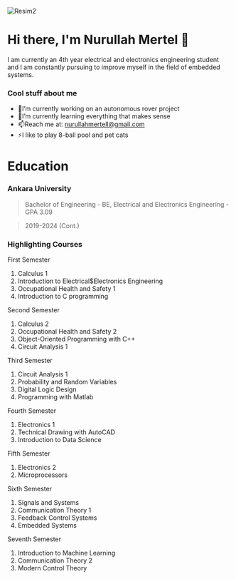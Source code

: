 
  ![Resim2](https://github.com/nurullahmertel/nurullahmertel/assets/128043817/9d4d5819-8326-4a33-a050-c4d46772b9d0)


# Hi there, I'm Nurullah Mertel 👋
I am currently an 4th year electrical and electronics engineering student and I am constantly pursuing to improve myself in the field of embedded systems.

### Cool stuff about me
* 🔭I’m currently working on an autonomous rover project
* 🌱I’m currently learning everything that makes sense
* 📫Reach me at: nurullahmertell@gmail.com
* ⚡I like to play 8-ball pool and pet cats

# Education
### Ankara University
> Bachelor of Engineering - BE, Electrical and Electronics Engineering - GPA 3.09

> 2019-2024 (Cont.)

### Highlighting Courses 
First Semester
1. Calculus 1
2. Introduction to Electrical$Electronics Engineering
3. Occupational Health and Safety 1
4. Introduction to C programming

Second Semester
1. Calculus 2
2. Occupational Health and Safety 2
3. Object-Oriented Programming with C++
4. Circuit Analysis 1

Third Semester
1. Circuit Analysis 1
2. Probability and Random Variables
3. Digital Logic Design
4. Programming with Matlab

Fourth Semester
1. Electronics 1
2. Technical Drawing with AutoCAD
3. Introduction to Data Science

Fifth Semester
1. Electronics 2
2. Microprocessors

Sixth Semester
1. Signals and Systems
2. Communication Theory 1
3. Feedback Control Systems
4. Embedded Systems

Seventh Semester
1. Introduction to Machine Learning
2. Communication Theory 2
3. Modern Control Theory
